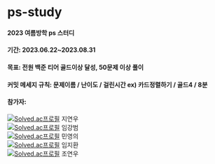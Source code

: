 # ps-study
#### 2023 여름방학 ps 스터디
#### 기간: 2023.06.22~2023.08.31
#### 목표: 전원 백준 티어 골드이상 달성, 50문제 이상 풀이
#### 커밋 메세지 규칙: 문제이름 / 난이도 / 걸린시간  ex) 카드정렬하기 / 골드4 / 8분
#### 참가자: 
[![Solved.ac프로필](http://mazassumnida.wtf/api/mini/generate_badge?boj=speciling)](https://solved.ac/speciling) 지연우  
[![Solved.ac프로필](http://mazassumnida.wtf/api/mini/generate_badge?boj=jkl6147)](https://solved.ac/jkl6147) 임강범  
[![Solved.ac프로필](http://mazassumnida.wtf/api/mini/generate_badge?boj=alsduddml7)](https://solved.ac/alsduddml7) 민영의  
[![Solved.ac프로필](http://mazassumnida.wtf/api/mini/generate_badge?boj=ikiuwlghks)](https://solved.ac/ikiuwlghks) 임지환  
[![Solved.ac프로필](http://mazassumnida.wtf/api/mini/generate_badge?boj=yw020628)](https://solved.ac/yw020628) 조연우  
